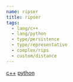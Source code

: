 ```yaml
---
name: ripser
title: ripser
tags:
  - lang/c++
  - lang/python
  - type/persistence
  - type/representative
  - complex/rips
  - custom/distance
---
```


[c++](https://github.com/Ripser/ripser)
[python](https://ripser.scikit-tda.org/en/latest/)
